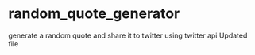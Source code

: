 # random_quote_generator
generate a random quote and share it to twitter using twitter api
Updated file

